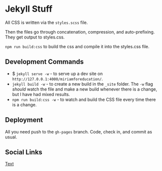 # Jekyll Stuff

All CSS is written via the `styles.scss` file.

Then the files go through concatenation, compression, and auto-prefixing. They get output to styles.css.

`npm run build:css` to build the css and compile it into the styles.css file.

<!-- When serving locally using `jekyll serve`, your paths to assets are different then when they go into production. When your site is being served locally, your path to assets will look like `/css/styles.css`.

However, when the site is being served by GitHub Pages, you will need to prepend the repository name like so `/miriamforeducation/css/styles.css`. -->

## Development Commands

* $ `jekyll serve -w` - to serve up a dev site on `http://127.0.0.1:4000/miriamforeducation/`.
* `jekyll build -w` - to create a new build in the `_site` folder. The `-w` flag _should_ watch the file and make a new build whenever there is a change, but I have had mixed results.
* `npm run build:css -w` - to watch and build the CSS file every time there is a change.

## Deployment

All you need push to the `gh-pages` branch. Code, check in, and commit as usual.
## Social Links

[Text](https://www.facebook.com/MiriamGCumminsforEducation)